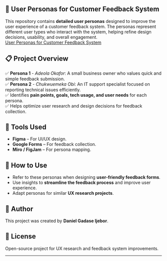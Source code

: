  

## **📌 User Personas for Customer Feedback System**  
This repository contains **detailed user personas** designed to improve the user experience of a customer feedback system. The personas represent different user types who interact with the system, helping refine design decisions, usability, and overall engagement.  
[ User Personas for Customer Feedback System](https://www.figma.com/board/bub4ePF8QzF1qo99Ky6ZNT/Untitled?node-id=0-1&t=Kbhf4ugZzz8sPko0-1)
## **📋 Project Overview**  
✅ **Persona 1** - *Adeola Okafor*: A small business owner who values quick and simple feedback submission.  
✅ **Persona 2** - *Chukwuemeka Obi*: An IT support specialist focused on reporting technical issues efficiently.  
✅ Identifies **pain points, goals, tech usage, and user needs** for each persona.  
✅ Helps optimize user research and design decisions for feedback collection.  

## **🎨 Tools Used**  
- **Figma** – For UI/UX design.  
- **Google Forms** – For feedback collection.  
- **Miro / FigJam** – For persona mapping.  

## **🚀 How to Use**  
- Refer to these personas when designing **user-friendly feedback forms**.  
- Use insights to **streamline the feedback process** and improve user experience.  
- Adapt personas for similar **UX research projects**.  

## **📜 Author**  
This project was created by **Daniel Gadase Ijebor**.  

## **📄 License**  
Open-source project for UX research and feedback system improvements.  

---  
